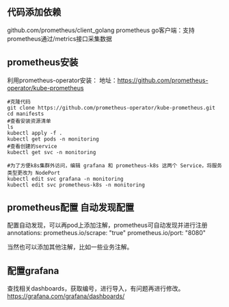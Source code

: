 ## 代码添加依赖 
github.com/prometheus/client_golang 
prometheus go客户端：支持prometheus通过/metrics接口采集数据

## prometheus安装

利用prometheus-operator安装：
地址：https://github.com/prometheus-operator/kube-prometheus

```shell
#克隆代码
git clone https://github.com/prometheus-operator/kube-prometheus.git
cd manifests
#查看安装资源清单
ls
kubectl apply -f .
kubectl get pods -n monitoring
#查看创建的service
kubectl get svc -n monitoring

#为了方便k8s集群外访问，编辑 grafana 和 prometheus-k8s 这两个 Service，将服务类型更改为 NodePort
kubectl edit svc grafana -n monitoring
kubectl edit svc prometheus-k8s -n monitoring
```

## prometheus配置 自动发现配置
配置自动发现，可以再pod上添加注解，prometheus可自动发现并进行注册
annotations:
prometheus.io/scrape: "true"
prometheus.io/port: "8080"

当然也可以添加其他注解，比如一些业务注解。

## 配置grafana

查找相关dashboards，获取编号，进行导入，有问题再进行修改。
https://grafana.com/grafana/dashboards/